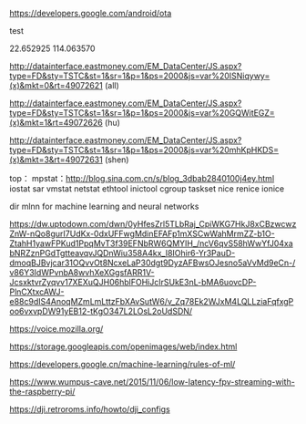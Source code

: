 https://developers.google.com/android/ota

test

22.652925
114.063570

 
 http://datainterface.eastmoney.com/EM_DataCenter/JS.aspx?type=FD&sty=TSTC&st=1&sr=1&p=1&ps=2000&js=var%20ISNiqywy=(x)&mkt=0&rt=49072621 (all)
 
 http://datainterface.eastmoney.com/EM_DataCenter/JS.aspx?type=FD&sty=TSTC&st=1&sr=1&p=1&ps=2000&js=var%20GQWitEGZ=(x)&mkt=1&rt=49072626 (hu)
 
 http://datainterface.eastmoney.com/EM_DataCenter/JS.aspx?type=FD&sty=TSTC&st=1&sr=1&p=1&ps=2000&js=var%20mhKpHKDS=(x)&mkt=3&rt=49072631  (shen)


top：
mpstat：http://blog.sina.com.cn/s/blog_3dbab2840100j4ey.html
iostat
sar
vmstat
netstat
ethtool
inictool
cgroup
taskset
nice
renice
ionice

dir mlnn for machine learning and neural networks

https://dw.uptodown.com/dwn/0yHfesZrl5TLbRaj_CpiWKG7HkJ8xCBzwcwzZnW-nQo8gurI7UdKx-0dxUFFwgMdinEFAFp1mXSCwWahMrmZZ-b1O-ZtahH1yawFPKud1PpqMvT3f39EFNbRW6QMYIH_/ncV6qvS58hWwYfJ04xabNRZznPGdTgtteavqvJQDnWiu358A4kx_I8IOhir6-Yr3PauD-dmoqBJBvjcar31OQvvOt8NcxeLaP30dgt9DyzAFBwsOJesno5aVvMd9eCn-/v86Y3IdWPvnbA8wvhXeXGgsfARR1V-JcsxktvrZyqvv17XEXuQJH06hblFOHiJcIrSUkE3nL-bMA6uovcDP-PlnCXtxcAWJ-e88c9dIS4AnoqMZmLmLttzFbXAvSutW6/v_Zq78Ek2WJxM4LQLLziaFqfxgPoo6vxvpDW91yEB12-tKgO347L2LOsL2oUdSDN/

https://voice.mozilla.org/

https://storage.googleapis.com/openimages/web/index.html

https://developers.google.cn/machine-learning/rules-of-ml/


https://www.wumpus-cave.net/2015/11/06/low-latency-fpv-streaming-with-the-raspberry-pi/


https://dji.retroroms.info/howto/dji_configs
